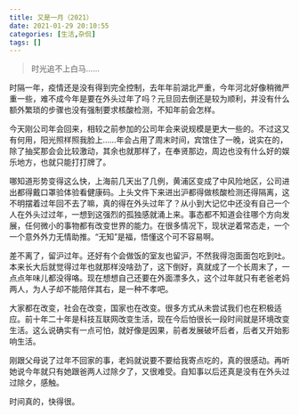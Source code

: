 ```yaml
---
title: 又是一月（2021）
date: 2021-01-29 20:10:55
categories: [生活,杂侃]
tags: []
---
```


> 时光追不上白马……

时隔一年，疫情还是没有得到完全控制，去年年前湖北严重，今年河北好像稍微严重一些，难不成今年是要在外头过年了吗？元旦回去倒还是较为顺利，并没有什么额外繁琐的步骤也没有强制要求核酸检测，不知年前会怎样。

今天刚公司年会回来，相较之前参加的公司年会来说规模是更大一些的。不过这又有何用，阳光照样照我脸上……年会占用了周末时间，宾馆住了一晚，说实在的，除了抽奖那会会比较激动，其余也就那样了，在奉贤那边，周边也没有什么好的娱乐地方，也就只能打打牌了。

哪知道形势变得这么快，上海前几天出了几例，黄浦区变成了中风险地区，公司进出都得戴口罩验体验看健康码。上头文件下来进出沪都得做核酸检测还得隔离，这不明摆着过年回不去了嘛，真的得在外头过年了？从小到大记忆中还没有自己一个人在外头过过年，一想到这强烈的孤独感就涌上来。事态都不知道会往哪个方向发展，任何微小的事物都有改变世界的能力。在很多情况下，现状逆着常态走，一个一个意外外力无情助推。“无知”是福，悟懂这个可不容易啊。

差不离了，留沪过年。还好有个会做饭的室友也留沪，不然我得泡面面包吃到吐。本来长大后就觉得过年也就那样没啥劲了，这下倒好，真就成了一个长周末了，一点点年味儿都没得咯。现在想想自己还要在外面漂多久，这个过年就只有老爸老妈两人，为人子却不能陪伴其右，是一种不孝吧。

大家都在改变，社会在改变，国家也在改变。很多方式从未尝试我们也在积极适应。前十年二十年是科技互联网改变生活，现在今后怕很长一段时间就是环境改变生活。这么说确实有一点可怕，就好像是因果，前者发展破坏后者，后者又开始影响生活。

刚跟父母说了过年不回家的事，老妈就说要不要给我寄点吃的，真的很感动。再听她说今年就只有她跟爸两人过除夕了，又很难受。自知事以后还真是没有在外头过过除夕，感触。

时间真的，快得很。